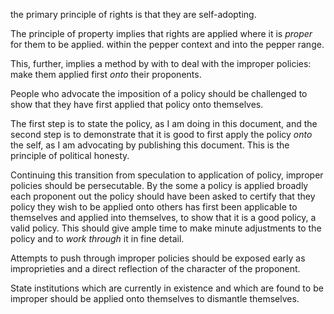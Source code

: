  the primary principle of rights is that they are self-adopting.
 
 The principle of property implies that rights are applied where it is _proper_ for them to be applied. within the pepper context and into the pepper range.
 
 This, further, implies a method by with to deal with the improper policies: make them applied first _onto_ their proponents.
 
 People who advocate the imposition of a policy should be challenged to show that they have first applied that policy onto themselves.
 
 The first step is to state the policy, as I am doing in this document, and the second step is to demonstrate that it is good to first apply the policy _onto_ the self, as I am advocating by publishing this document. This is the principle of political honesty.
 
 Continuing this transition from speculation to application of policy, improper policies should be persecutable. By the some a policy is applied broadly each proponent out the policy should have been asked to certify that they policy they wish to be applied onto others has first been applicable to themselves and applied into themselves, to show that it is a good policy, a valid policy. This should give ample time to make minute adjustments to the policy and to _work through_ it in fine detail.
 
 Attempts to push through improper policies should be exposed early as improprieties and a direct reflection of the character of the proponent.
 
 State institutions which are currently in existence and which are found to be improper should be applied onto themselves to dismantle themselves.
 
 